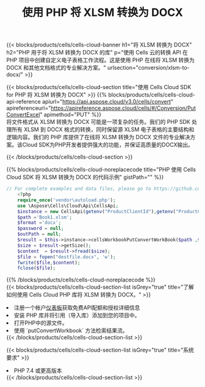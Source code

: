 ﻿---
title: 使用 PHP 将 XLSM 转换为 DOCX
description: 利用Aspose.Cells Cloud SDK for PHP将XLSM格式文件转换为DOCX格式文件。
kwords: Excel, Convert XLSM to DOCX, REST, PHP
howto: How to convert XLSM to DOCX using Aspose.Cells Cloud PHP library.
---
{{< blocks/products/cells/cells-cloud-banner h1="将 XLSM 转换为 DOCX" h2="PHP 用于将 XLSM 转换为 DOCX 的库" p="使用 Cells 云的转换 API 在 PHP 项目中创建自定义电子表格工作流程。这是使用 PHP 在线将 XLSM 转换为 DOCX 和其他文档格式的专业解决方案。" urlsection="conversion/xlsm-to-docx/" >}}

{{< blocks/products/cells/cells-cloud-section title="使用 Cells Cloud SDK for PHP 将 XLSM 转换为 DOCX" >}}
{{% blocks/products/cells/cells-cloud-api-reference apiurl="https://api.aspose.cloud/v3.0/cells/convert" apireferenceurl="https://apireference.aspose.cloud/cells/#/Conversion/PutConvertExcel" apimethod="PUT" %}}
<br/>
将文件格式从 XLSM 转换为 DOCX 可能是一项复杂的任务。我们的 PHP SDK 处理所有 XLSM 到 DOCX 格式的转换，同时保留源 XLSM 电子表格的主要结构和逻辑内容。我们的 PHP 库提供了在线将 XLSM 转换为 DOCX 文件的专业解决方案。该Cloud SDK为PHP开发者提供强大的功能，并保证高质量的DOCX输出。

{{< /blocks/products/cells/cells-cloud-section >}}

{{% blocks/products/cells/cells-cloud-noreplacecode title="PHP 使用 Cells Cloud SDK 将 XLSM 转换为 DOCX 的代码示例" gistPath="" %}}
 
```php
// For complete examples and data files, please go to https://github.com/aspose-cells-cloud/aspose-cells-cloud-php/
    <?php
    require_once('vendor\autoload.php');
    use \Aspose\Cells\Cloud\Api\CellsApi;
    $instance = new CellsApi(getenv("ProductClientId"),getenv("ProductClientSecret"));
    $path ='Book1.xlsm';    
    $format ='docx';
    $password = null;
    $outPath = null;      
    $result = $this->instance->cellsWorkbookPutConvertWorkBook($path ,$format, $password,  $outPath);
    $size = $result->getSize();
    $content  = $result->fread($size);
    $file = fopen("destfile.docx", 'w');
    fwrite($file,$content);
    fclose($file);
```
 
{{% /blocks/products/cells/cells-cloud-noreplacecode %}}
<br/>
{{< blocks/products/cells/cells-cloud-section-list isGrey="true" title="了解如何使用 Cells Cloud PHP 库将 XLSM 转换为 DOCX。" >}}
<li>注册一个帐户<a href="https://dashboard.aspose.cloud/">仪表板</a>获取免费API配额和授权详细信息</li>
<li>安装 PHP 库并将引用（导入库）添加到您的项目中。</li>
<li>打开PHP中的源文件。</li>
<li>使用 `putConvertWorkbook` 方法检索结果流。</li>
{{< /blocks/products/cells/cells-cloud-section-list >}}

{{< blocks/products/cells/cells-cloud-section-list isGrey="true" title="系统要求" >}}
<li>PHP 7.4 或更高版本</li>
{{< /blocks/products/cells/cells-cloud-section-list >}}
